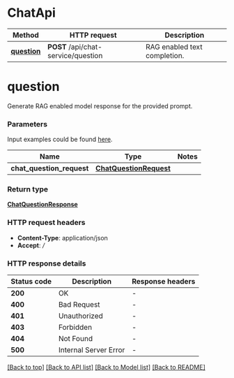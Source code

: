 # ChatApi

Method | HTTP request | Description
------------- | ------------- | -------------
[**question**](ChatApi.md#question) | **POST** /api/chat-service/question | RAG enabled text completion.


# **question**

Generate RAG enabled model response for the provided prompt.


### Parameters
Input examples could be found [here](ChatApiExamples.md#question).


Name | Type | Notes
------------- | ------------- | -------------
 **chat_question_request** | [**ChatQuestionRequest**](ChatQuestionRequest.md) | 

### Return type

[**ChatQuestionResponse**](ChatQuestionResponse.md)

### HTTP request headers

 - **Content-Type**: application/json
 - **Accept**: */*

### HTTP response details

| Status code | Description | Response headers |
|-------------|-------------|------------------|
**200** | OK |  -  |
**400** | Bad Request |  -  |
**401** | Unauthorized |  -  |
**403** | Forbidden |  -  |
**404** | Not Found |  -  |
**500** | Internal Server Error |  -  |

[[Back to top]](#) [[Back to API list]](../README.md#documentation-for-api-endpoints) [[Back to Model list]](../README.md#documentation-for-models) [[Back to README]](../README.md)

